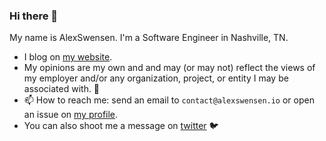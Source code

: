 ### Hi there 👋

My name is AlexSwensen. I'm a Software Engineer in Nashville, TN.


<!--[![Anurag's GitHub stats](https://github-readme-stats.vercel.app/api?username=alexswensen&count_private=true&theme=dracula&show_icons=true)](https://github.com/anuraghazra/github-readme-stats)-->

- I blog on [my website](https://alexswensen.io).
- My opinions are my own and and may (or may not) reflect the views of my employer and/or any organization, project, or entity I may be associated with. 🙂
- 📫 How to reach me: send an email to `contact@alexswensen.io` or open an issue on [my profile](https://github.com/AlexSwensen/AlexSwensen).
- You can also shoot me a message on [twitter](https://twitter.com/_alexswensen) 🐦

<!--
**AlexSwensen/AlexSwensen** is a ✨ _special_ ✨ repository because its `README.md` (this file) appears on your GitHub profile.

Here are some ideas to get you started:

- 🔭 I’m currently working on ...
- 🌱 I’m currently learning ...
- 👯 I’m looking to collaborate on ...
- 🤔 I’m looking for help with ...
- 💬 Ask me about ...
- 📫 How to reach me: ...
- 😄 Pronouns: ...
- ⚡ Fun fact: ...
-->
